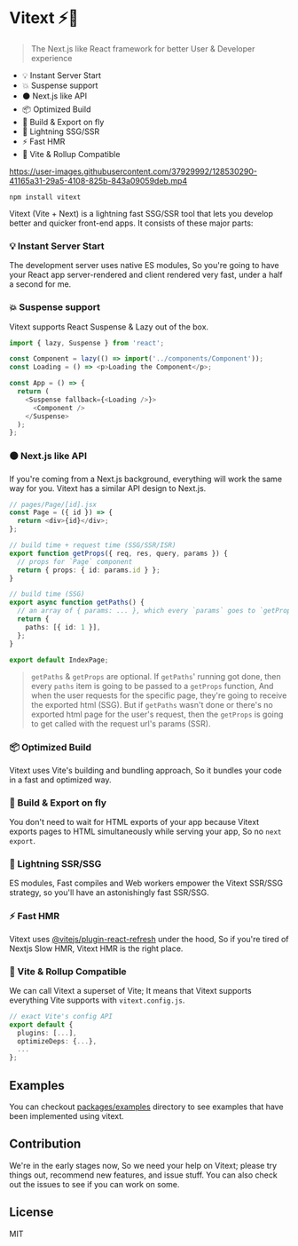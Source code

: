# Vitext ⚡🚀

> The Next.js like React framework for better User & Developer experience

-  💡 Instant Server Start
-   💥 Suspense support
-   ⚫ Next.js like API
-  📦 Optimized Build
-   💎 Build & Export on fly
-   🚀 Lightning SSG/SSR
-  ⚡  Fast HMR
-   🔑 Vite & Rollup Compatible

https://user-images.githubusercontent.com/37929992/128530290-41165a31-29a5-4108-825b-843a09059deb.mp4
```
npm install vitext
```

Vitext (Vite + Next) is a lightning fast SSG/SSR tool that lets you develop better and quicker front-end apps. It consists of these major parts:
 
### 💡 Instant Server Start
The development server uses native ES modules, So you're going to have your React app server-rendered and client rendered very fast, under a half a second for me.

###  💥 Suspense support
Vitext supports React Suspense & Lazy out of the box.  
```ts
import { lazy, Suspense } from 'react';

const Component = lazy(() => import('../components/Component'));
const Loading = () => <p>Loading the Component</p>;

const App = () => {
  return (
    <Suspense fallback={<Loading />}>
	  <Component />
    </Suspense>
  );
};
```

###   ⚫ Next.js like API
If you're coming from a Next.js background, everything will work the same way for you. Vitext has a similar API design to Next.js.
```ts
// pages/Page/[id].jsx
const Page = ({ id }) => {
  return <div>{id}</div>;
};

// build time + request time (SSG/SSR/ISR)
export function getProps({ req, res, query, params }) {
  // props for `Page` component
  return { props: { id: params.id } };
}

// build time (SSG)
export async function getPaths() {
  // an array of { params: ... }, which every `params` goes to `getProps`  
  return {
    paths: [{ id: 1 }],
  };
}

export default IndexPage;

```
> `getPaths` & `getProps` are optional. If `getPaths`' running got done, then every `paths` item is going to be passed to a `getProps` function, And when the user requests for the specific page, they're going to receive the exported html (SSG). But if `getPaths` wasn't done or there's no exported html page for the user's request, then the `getProps` is going to get called with the request url's params (SSR). 
###  📦 Optimized Build
Vitext uses Vite's building and bundling approach, So it bundles your code in a fast and optimized way.

###   💎 Build & Export on fly
You don't need to wait for HTML exports of your app because Vitext exports pages to HTML simultaneously while serving your app, So no `next export`.
 
###   🚀 Lightning SSR/SSG
ES modules, Fast compiles and Web workers empower the Vitext SSR/SSG strategy, so you'll have an astonishingly fast SSR/SSG.

###  ⚡ Fast HMR
Vitext uses [@vitejs/plugin-react-refresh](https://github.com/vitejs/vite/tree/main/packages/plugin-react-refresh) under the hood, So if you're tired of Nextjs Slow HMR, Vitext HMR is the right place.

###   🔑 Vite & Rollup Compatible
We can call Vitext a superset of Vite; It means that Vitext supports everything Vite supports with `vitext.config.js`.
```ts
// exact Vite's config API 
export default {
  plugins: [...],
  optimizeDeps: {...},
  ...
};
```
## Examples
You can checkout [packages/examples](https://github.com/Aslemammad/vitext/tree/master/packages/examples) directory to see examples that have been implemented using vitext.

## Contribution

We're in the early stages now, So we need your help on Vitext; please try things out, recommend new features, and issue stuff. You can also check out the issues to see if you can work on some.

## License

MIT
